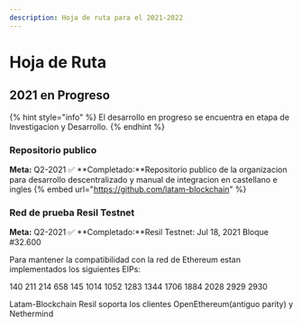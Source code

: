 ```yaml
---
description: Hoja de ruta para el 2021-2022
---
```


# Hoja de Ruta

## **2021 en Progreso**

{% hint style="info" %}
El desarrollo en progreso se encuentra en etapa de Investigacion y Desarrollo.
{% endhint %}

### **Repositorio publico**

**Meta:** Q2-2021
✅ **Completado:**Repositorio publico de la organizacion para desarrollo descentralizado y manual de integracion en castellano e ingles
{% embed url="https://github.com/latam-blockchain" %}

### **Red de prueba Resil Testnet**

**Meta:** Q2-2021
✅ **Completado:**Resil Testnet: Jul 18, 2021 Bloque \#32.600

Para mantener la compatibilidad con la red de Ethereum estan implementados los siguientes EIPs:

140 211 214 658 145 1014 1052 1283 1344 1706 1884 2028 2929 2930

Latam-Blockchain Resil soporta los clientes OpenEthereum(antiguo parity) y Nethermind




